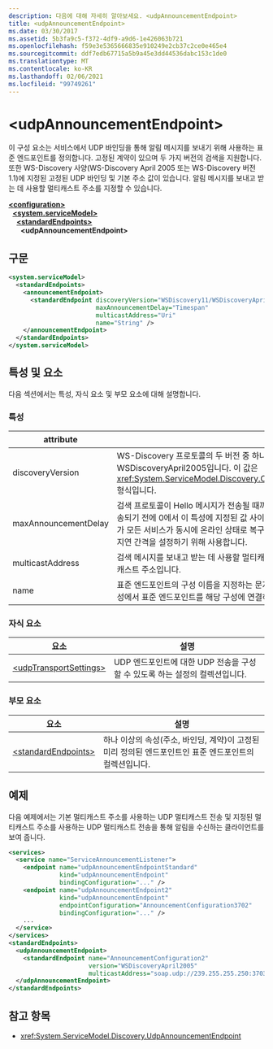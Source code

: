 ```yaml
---
description: 다음에 대해 자세히 알아보세요. <udpAnnouncementEndpoint>
title: <udpAnnouncementEndpoint>
ms.date: 03/30/2017
ms.assetid: 5b3fa9c5-f372-4df9-a9d6-1e426063b721
ms.openlocfilehash: f59e3e5365666835e910249e2cb37c2ce0e465e4
ms.sourcegitcommit: ddf7edb67715a5b9a45e3dd44536dabc153c1de0
ms.translationtype: MT
ms.contentlocale: ko-KR
ms.lasthandoff: 02/06/2021
ms.locfileid: "99749261"
---
```

# \<udpAnnouncementEndpoint>

이 구성 요소는 서비스에서 UDP 바인딩을 통해 알림 메시지를 보내기 위해 사용하는 표준 엔드포인트를 정의합니다. 고정된 계약이 있으며 두 가지 버전의 검색을 지원합니다. 또한 WS-Discovery 사양(WS-Discovery April 2005 또는 WS-Discovery 버전 1.1)에 지정된 고정된 UDP 바인딩 및 기본 주소 값이 있습니다. 알림 메시지를 보내고 받는 데 사용할 멀티캐스트 주소를 지정할 수 있습니다.  
  
[**\<configuration>**](../configuration-element.md)\
&nbsp;&nbsp;[**\<system.serviceModel>**](system-servicemodel.md)\
&nbsp;&nbsp;&nbsp;&nbsp;[**\<standardEndpoints>**](standardendpoints.md)\
&nbsp;&nbsp;&nbsp;&nbsp;&nbsp;&nbsp;**\<udpAnnouncementEndpoint>**  
  
## <a name="syntax"></a>구문  
  
```xml  
<system.serviceModel>
  <standardEndpoints>
    <announcementEndpoint>
      <standardEndpoint discoveryVersion="WSDiscovery11/WSDiscoveryApril2005"
                        maxAnnouncementDelay="Timespan"
                        multicastAddress="Uri"
                        name="String" />
    </announcementEndpoint>
  </standardEndpoints>
</system.serviceModel>
```  
  
## <a name="attributes-and-elements"></a>특성 및 요소  

 다음 섹션에서는 특성, 자식 요소 및 부모 요소에 대해 설명합니다.  
  
### <a name="attributes"></a>특성  
  
|attribute|설명|  
|---------------|-----------------|  
|discoveryVersion|WS-Discovery 프로토콜의 두 버전 중 하나를 지정하는 문자열입니다. 유효한 값은 WSDiscovery11 및 WSDiscoveryApril2005입니다. 이 값은 <xref:System.ServiceModel.Discovery.Configuration.AnnouncementEndpointElement.DiscoveryVersion> 형식입니다.|  
|maxAnnouncementDelay|검색 프로토콜이 Hello 메시지가 전송될 때까지 대기하는 최대 지연 값을 지정하는 Timespan 값입니다. 메시지는 전송되기 전에 0에서 이 특성에 지정된 값 사이의 임의 시간 값 동안 대기합니다. 이 특성은 네트워크에 장애가 발생했다가 모든 서비스가 동시에 온라인 상태로 복구되는 경우에 네트워크 폭주가 발생하는 것을 방지하기 위해 임의의 짧은 지연 간격을 설정하기 위해 사용합니다.|  
|multicastAddress|검색 메시지를 보내고 받는 데 사용할 멀티캐스트 주소를 지정하는 URI입니다. 기본값은 프로토콜 사양을 따르는 멀티캐스트 주소입니다.|  
|name|표준 엔드포인트의 구성 이름을 지정하는 문자열입니다. 이 이름은 서비스 엔드포인트의 `endpointConfiguration` 특성에서 표준 엔드포인트를 해당 구성에 연결하기 위해 사용됩니다.|  
  
### <a name="child-elements"></a>자식 요소  
  
|요소|설명|  
|-------------|-----------------|  
|[\<udpTransportSettings>](udptransportsettings.md)|UDP 엔드포인트에 대한 UDP 전송을 구성할 수 있도록 하는 설정의 컬렉션입니다.|  
  
### <a name="parent-elements"></a>부모 요소  
  
|요소|설명|  
|-------------|-----------------|  
|[\<standardEndpoints>](standardendpoints.md)|하나 이상의 속성(주소, 바인딩, 계약)이 고정된 미리 정의된 엔드포인트인 표준 엔드포인트의 컬렉션입니다.|  
  
## <a name="example"></a>예제  

 다음 예제에서는 기본 멀티캐스트 주소를 사용하는 UDP 멀티캐스트 전송 및 지정된 멀티캐스트 주소를 사용하는 UDP 멀티캐스트 전송을 통해 알림을 수신하는 클라이언트를 보여 줍니다.  
  
```xml  
<services>
  <service name="ServiceAnnouncementListener">
    <endpoint name="udpAnnouncementEndpointStandard"
              kind="udpAnnouncementEndpoint"
              bindingConfiguration="..." />
    <endpoint name="udpAnnouncementEndpoint2"
              kind="udpAnnouncementEndpoint"
              endpointConfiguration="AnnouncementConfiguration3702"
              bindingConfiguration="..." />
    ...
  </service>
</services>
<standardEndpoints>
  <udpAnnouncementEndpoint>
    <standardEndpoint name="AnnouncementConfiguration2"
                      version="WSDiscoveryApril2005"
                      multicastAddress="soap.udp://239.255.255.250:3703"/>
  </udpAnnouncementEndpoint>
</standardEndpoints>
```  
  
## <a name="see-also"></a>참고 항목

- <xref:System.ServiceModel.Discovery.UdpAnnouncementEndpoint>
